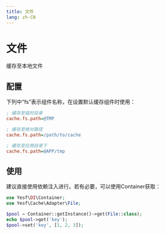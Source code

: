 ```yaml
---
title: 文件
lang: zh-CN
---
```


# 文件

缓存至本地文件

## 配置

下列中“fs”表示组件名称，在设置默认缓存组件时使用：

```ini
; 缓存至临时目录
cache.fs.path=@TMP

; 缓存至绝对路径
cache.fs.path=/path/to/cache

; 缓存至应用目录下
cache.fs.path=@APP/tmp
```

## 使用

建议直接使用依赖注入进行。若有必要，可以使用Container获取：

```php
use Yesf\DI\Container;
use Yesf\Cache\Adapter\File;

$pool = Container::getInstance()->get(File::class);
echo $pool->get('key');
$pool->set('key', [1, 2, 3]);
```
